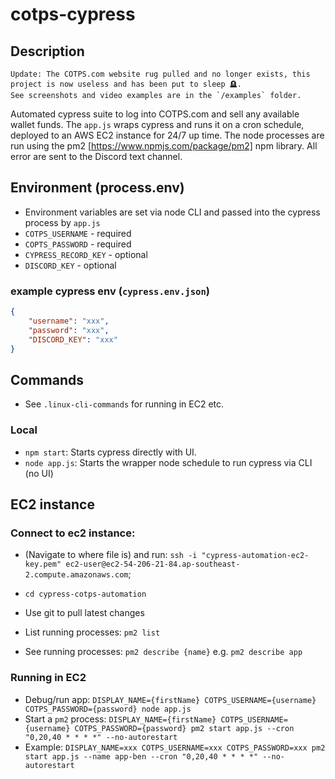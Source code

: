 
# cotps-cypress

## Description
```
Update: The COTPS.com website rug pulled and no longer exists, this project is now useless and has been put to sleep 🪦.
See screenshots and video examples are in the `/examples` folder.
```
Automated cypress suite to log into COTPS.com and sell any available wallet funds.
The `app.js` wraps cypress and runs it on a cron schedule, deployed to an AWS EC2 instance for 24/7 up time.
The node processes are run using the pm2 [https://www.npmjs.com/package/pm2] npm library.
All error are sent to the Discord text channel.

## Environment (process.env)
- Environment variables are set via node CLI and passed into the cypress process by `app.js`
- `COTPS_USERNAME` - required
- `COPTS_PASSWORD` - required
- `CYPRESS_RECORD_KEY` - optional
- `DISCORD_KEY` - optional

### example cypress env (`cypress.env.json`)
```json
{
    "username": "xxx",
    "password": "xxx",
    "DISCORD_KEY": "xxx"
}
```

## Commands
- See `.linux-cli-commands` for running in EC2 etc.

### Local
- `npm start`: Starts cypress directly with UI.
- `node app.js`: Starts the wrapper node schedule to run cypress via CLI (no UI)

## EC2 instance
### Connect to ec2 instance:
- (Navigate to where file is) and run: `ssh -i "cypress-automation-ec2-key.pem" ec2-user@ec2-54-206-21-84.ap-southeast-2.compute.amazonaws.com`;
- `cd cypress-cotps-automation`
- Use git to pull latest changes

- List running processes: `pm2 list`
- See running processes: `pm2 describe {name}` e.g. `pm2 describe app`

### Running in EC2
- Debug/run app: `DISPLAY_NAME={firstName} COTPS_USERNAME={username} COTPS_PASSWORD={password} node app.js`
- Start a `pm2` process: `DISPLAY_NAME={firstName} COTPS_USERNAME={username} COTPS_PASSWORD={password} pm2 start app.js --cron "0,20,40 * * * *" --no-autorestart`
- Example: `DISPLAY_NAME=xxx COTPS_USERNAME=xxx COTPS_PASSWORD=xxx pm2 start app.js --name app-ben --cron "0,20,40 * * * *" --no-autorestart`
